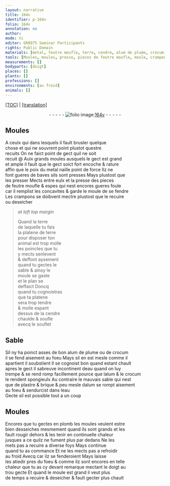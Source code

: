 ```yaml
---
layout: narrative
title: 164v
identifier: p-164v
folio: 164v
annotation: no
author:
mode: tc
editor: GR8975 Seminar Participants
rights: Public Domain
materials: [metal, feutre moufle, terre, cendre, alum de plume, crocum, eau, alum, plastre, brique, plomb]
tools: [Moules, moules, presse, pieces de feutre moufle, moule, crampons, platene de terre, poinctes, platene, souflet, doigt]
measurements: []
bodyparts: [doigt]
places: []
plants: []
professions: []
environments: [au froid]
animals: []
---
```


<p><a href="{{ site.baseurl }}/diplomatic/">[TOC]</a> | <a href="{{ site.baseurl }}/texts/p-164v_tl/" target="_blank">[translation]</a></p><div class="folio" align="center">- - - - - <a href="http://gallica.bnf.fr/ark:/12148/btv1b10500001g/f334.item" target="_blank"><img src="https://cu-mkp.github.io/2017-workshop-edition/assets/photo-icon.png" alt="folio image: " style="display:inline-block; margin-bottom:-3px;"/>164v</a> - - - - - </div>  
  

## <span class="tl">Moules</span>

 
 A ceulx <span class="del">qui</span> dans lesquels il fault brusler quelque<br/> chose et qui ne souvrent point plustot questre<br/> recuits On ne faict point de gect quil ne soit<br/> recuit @ Aulx grands <span class="tl">moules</span> ausquels le gect est gra<span class="exp">n</span>d<br/> et ample il fault que le gect soict fort encoche & rature<br/> affin que le poix du <span class="m">metal</span> naille point de force Ilz ne<br/> font gueres de baves sils sont presses Mays plustost que<br/> les presser Mects entre eulx et la <span class="tl">presse</span> des <span class="tl">pieces<br/> de <span class="m">feutre moufle</span></span> & espes qui nest encores gueres foule<br/> car il remplist les concavites & garde le <span class="tl">moule</span> de se fendre<br/> Les <span class="tl">crampons</span> se doibvent mectre plustost que le recuire<br/> ou deseicher
 
> *at left top margin*
> 
> 
>   Quand la <span class="m">terre</span><br/> de laquelle tu fais<br/> la <span class="tl">platene de <span class="m">terre</span></span><br/> pour disposer ton<br/> animal est trop molle<br/> les <span class="tl">poinctes</span> que tu<br/> y mects senlevent<br/> & deffont aysem<span class="x"><span class="exp">ent</span></span><br/> quand tu gectes le<br/> sable & ainsy le<br/> <span class="tl">moule</span> se gaste<br/> et le plan se<br/> deffaict Doncq<br/> quand tu cognoistras<br/> que ta <span class="tl">platene</span><br/> sera trop tendre<br/> & molle espant<br/> dessus de la <span class="m">cendre</span><br/> chaulde & soufle<br/> avecq le <span class="tl">souflet</span>
 
 
  

## Sable

 
 Sil ny ha poinct asses de bon <span class="m">alum de plume</span> ou de <span class="m">crocum</span><br/> il se fend aisement au foeu Mays sil en est mesle co<span class="exp">mm</span>e il<br/> apartient il soubstient Il se cognoist bon quand esta<span class="exp">n</span>t chault<br/> apres le gect il sabreuve incontinent d<span class="m">eau</span> quand on luy<br/> trempe & se <span class="del">rend</span> romp facillem<span class="exp">ent</span> pource que l<span class="m">alum</span> & le <span class="m">crocum</span><br/> le rendent spongieulx Au contraire le mauvais sable qui nest<br/> que de <span class="m">plastre</span> & <span class="m">brique</span> & peu mesle d<span class="m">alum</span> se rompt aisem<span class="x"><span class="exp">ent</span></span><br/> au foeu & sendurcist dans l<span class="m">eau</span><br/> Gecte sil est possible tout a un coup
 
 
  

## <span class="tl">Moules</span>

 
 Encores que tu gectes en <span class="m">plomb</span> les <span class="tl">moules</span> veulent estre<br/> bien desseiches mesmem<span class="x"><span class="exp">ent</span></span> quand ils sont grands et les<br/> fault rougir dehors & les tenir en continuelle chaleur<br/> jusques a ce quilz ne fument plus par dedans Ne les<br/> mets pas a recuire a diverse foys Mays continue<br/> quand tu as commance Et ne les mects pas a refroidir<br/> <span class="env">au froid</span> <span class="del">Avecq</span> car ilz se fenderoient Mays laisse<br/> les atiedir pres du foeu & co<span class="exp">mm</span>e ilz sont encores en telle<br/> chaleur que tu as cy deva<span class="exp">n</span>t remarque mecta<span class="exp">n</span>t le <span class="tl"><span class="bp">doigt</span></span> au<br/> trou gecte Et quand le <span class="tl">moule</span> est grand il veut plus<br/> de temps a recuire & deseicher & fault gecter plus chault
 
